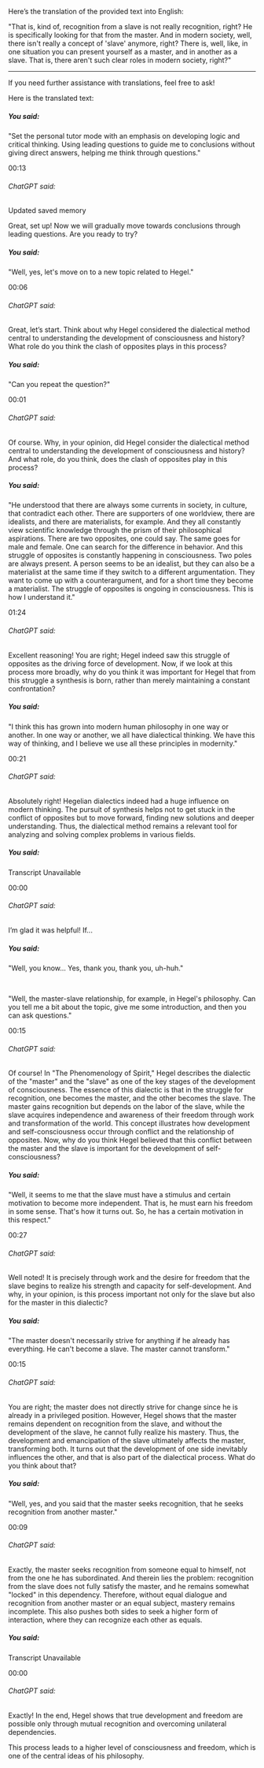 Here’s the translation of the provided text into English:

"That is, kind of, recognition from a slave is not really recognition, right? He is specifically looking for that from the master. And in modern society, well, there isn't really a concept of 'slave' anymore, right? There is, well, like, in one situation you can present yourself as a master, and in another as a slave. That is, there aren't such clear roles in modern society, right?" 

---

If you need further assistance with translations, feel free to ask!

Here is the translated text:

##### You said:

"Set the personal tutor mode with an emphasis on developing logic and critical thinking. Using leading questions to guide me to conclusions without giving direct answers, helping me think through questions."

00:13

###### ChatGPT said:

Updated saved memory

Great, set up! Now we will gradually move towards conclusions through leading questions. Are you ready to try?

##### You said:

"Well, yes, let's move on to a new topic related to Hegel."

00:06

###### ChatGPT said:

Great, let’s start. Think about why Hegel considered the dialectical method central to understanding the development of consciousness and history? What role do you think the clash of opposites plays in this process?

##### You said:

"Can you repeat the question?"

00:01

###### ChatGPT said:

Of course. Why, in your opinion, did Hegel consider the dialectical method central to understanding the development of consciousness and history? And what role, do you think, does the clash of opposites play in this process?

##### You said:

"He understood that there are always some currents in society, in culture, that contradict each other. There are supporters of one worldview, there are idealists, and there are materialists, for example. And they all constantly view scientific knowledge through the prism of their philosophical aspirations. There are two opposites, one could say. The same goes for male and female. One can search for the difference in behavior. And this struggle of opposites is constantly happening in consciousness. Two poles are always present. A person seems to be an idealist, but they can also be a materialist at the same time if they switch to a different argumentation. They want to come up with a counterargument, and for a short time they become a materialist. The struggle of opposites is ongoing in consciousness. This is how I understand it."

01:24

###### ChatGPT said:

Excellent reasoning! You are right; Hegel indeed saw this struggle of opposites as the driving force of development. Now, if we look at this process more broadly, why do you think it was important for Hegel that from this struggle a synthesis is born, rather than merely maintaining a constant confrontation?

##### You said:

"I think this has grown into modern human philosophy in one way or another. In one way or another, we all have dialectical thinking. We have this way of thinking, and I believe we use all these principles in modernity."

00:21

###### ChatGPT said:

Absolutely right! Hegelian dialectics indeed had a huge influence on modern thinking. The pursuit of synthesis helps not to get stuck in the conflict of opposites but to move forward, finding new solutions and deeper understanding. Thus, the dialectical method remains a relevant tool for analyzing and solving complex problems in various fields. 

##### You said:

Transcript Unavailable

00:00

###### ChatGPT said:

I’m glad it was helpful! If...

##### You said:

"Well, you know... Yes, thank you, thank you, uh-huh."

&nbsp;

"Well, the master-slave relationship, for example, in Hegel's philosophy. Can you tell me a bit about the topic, give me some introduction, and then you can ask questions."

00:15

###### ChatGPT said:

Of course! In "The Phenomenology of Spirit," Hegel describes the dialectic of the "master" and the "slave" as one of the key stages of the development of consciousness. The essence of this dialectic is that in the struggle for recognition, one becomes the master, and the other becomes the slave. The master gains recognition but depends on the labor of the slave, while the slave acquires independence and awareness of their freedom through work and transformation of the world. This concept illustrates how development and self-consciousness occur through conflict and the relationship of opposites. Now, why do you think Hegel believed that this conflict between the master and the slave is important for the development of self-consciousness?

##### You said:

"Well, it seems to me that the slave must have a stimulus and certain motivation to become more independent. That is, he must earn his freedom in some sense. That's how it turns out. So, he has a certain motivation in this respect."

00:27

###### ChatGPT said:

Well noted! It is precisely through work and the desire for freedom that the slave begins to realize his strength and capacity for self-development. And why, in your opinion, is this process important not only for the slave but also for the master in this dialectic?

##### You said:

"The master doesn't necessarily strive for anything if he already has everything. He can't become a slave. The master cannot transform."

00:15

###### ChatGPT said:

You are right; the master does not directly strive for change since he is already in a privileged position. However, Hegel shows that the master remains dependent on recognition from the slave, and without the development of the slave, he cannot fully realize his mastery. Thus, the development and emancipation of the slave ultimately affects the master, transforming both. It turns out that the development of one side inevitably influences the other, and that is also part of the dialectical process. What do you think about that?

##### You said:

"Well, yes, and you said that the master seeks recognition, that he seeks recognition from another master."

00:09

###### ChatGPT said:

Exactly, the master seeks recognition from someone equal to himself, not from the one he has subordinated. And therein lies the problem: recognition from the slave does not fully satisfy the master, and he remains somewhat "locked" in this dependency. Therefore, without equal dialogue and recognition from another master or an equal subject, mastery remains incomplete. This also pushes both sides to seek a higher form of interaction, where they can recognize each other as equals. 

##### You said:

Transcript Unavailable

00:00

###### ChatGPT said:

Exactly! In the end, Hegel shows that true development and freedom are possible only through mutual recognition and overcoming unilateral dependencies.

This process leads to a higher level of consciousness and freedom, which is one of the central ideas of his philosophy.

